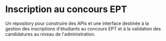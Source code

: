 # Inscription au concours EPT
Un repository pour construire des APIs et une interface destinée à la gestion des inscriptions d'étudiants au concours EPT et à la validation des candidatures au niveau de l'administration.
